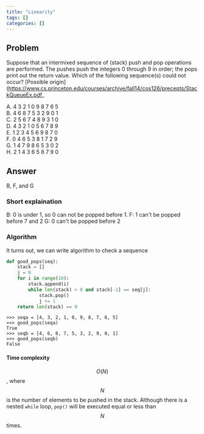 ```yaml
---
title: "Linearity"
tags: []
categories: []
---
```


## Problem
Suppose that an intermixed sequence of (stack) push and pop operations are performed. The pushes push the integers 0 through 9 in order; the pops print out the return value. Which of the following sequence(s) could not occur? [Possible origin](https://www.cs.princeton.edu/courses/archive/fall14/cos126/precepts/StackQueueEx.pdf_

A. 4 3 2 1 0 9 8 7 6 5  
B. 4 6 8 7 5 3 2 9 0 1  
C. 2 5 6 7 4 8 9 3 1 0  
D. 4 3 2 1 0 5 6 7 8 9  
E. 1 2 3 4 5 6 9 8 7 0  
F. 0 4 6 5 3 8 1 7 2 9  
G. 1 4 7 9 8 6 5 3 0 2  
H. 2 1 4 3 6 5 8 7 9 0  

## Answer
B, F, and G

### Short explaination
B: 0 is under 1, so 0 can not be popped before 1.
F: 1 can't be popped before 7 and 2
G: 0 can't be popped before 2

### Algorithm
It turns out, we can write algorithm to check a sequence
```python
def good_pops(seq):
    stack = []
    j = 0
    for i in range(10):
        stack.append(i)
        while len(stack) > 0 and stack[-1] == seq[j]:
            stack.pop()
            j += 1
    return len(stack) == 0
```

```console
>>> seqa = [4, 3, 2, 1, 0, 9, 8, 7, 6, 5]
>>> good_pops(seqa)
True
>>> seqb = [4, 6, 8, 7, 5, 3, 2, 9, 0, 1]
>>> good_pops(seqb)
False
```

#### Time complexity
$$O(N)$$, where $$N$$ is the number of elements to be pushed in the stack. Although there is a nested `while` loop, `pop()` will be executed equal or less than $$N$$ times.
